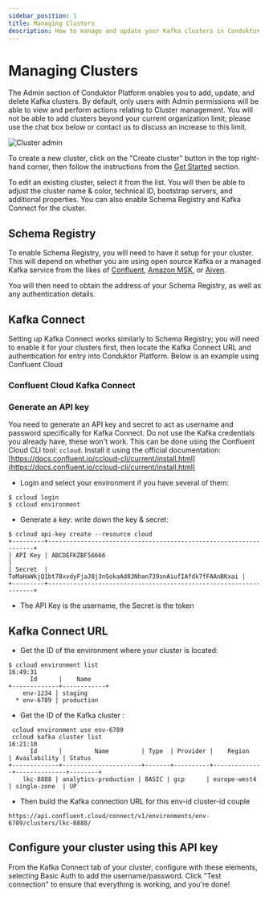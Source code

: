 ```yaml
---
sidebar_position: 1
title: Managing Clusters
description: How to manage and update your Kafka clusters in Conduktor Platform
---
```


# Managing Clusters

The Admin section of Conduktor Platform enables you to add, update, and delete Kafka clusters. By default, only users with Admin permissions will be able to view and perform actions relating to Cluster management. You will not be able to add clusters beyond your current organization limit; please use the chat box below or contact us to discuss an increase to this limit.

![Cluster admin](/img/admin/cluster-admin.png)

To create a new cluster, click on the "Create cluster" button in the top right-hand corner, then follow the instructions from the [Get Started](../installation/get-started) section.

To edit an existing cluster, select it from the list. You will then be able to adjust the cluster name & color, technical ID, bootstrap servers, and additional properties. You can also enable Schema Registry and Kafka Connect for the cluster. 

## Schema Registry

To enable Schema Registry, you will need to have it setup for your cluster. This will depend on whether you are using open source Kafka or a managed Kafka service from the likes of [Confluent](https://docs.confluent.io/cloud/current/sr/schemas-manage.html), [Amazon MSK](https://docs.aws.amazon.com/glue/latest/dg/schema-registry.html), or [Aiven](https://docs.aiven.io/docs/products/kafka/karapace/getting-started.html).

You will then need to obtain the address of your Schema Registry, as well as any authentication details.

## Kafka Connect

Setting up Kafka Connect works similarly to Schema Registry; you will need to enable it for your clusters first, then locate the Kafka Connect URL and authentication for entry into Conduktor Platform. Below is an example using Confluent Cloud 

### Confluent Cloud Kafka Connect

### Generate an API key

You need to generate an API key and secret to act as username and password specifically for Kafka Connect. Do not use the Kafka credentials you already have, these won't work. This can be done using the Confluent Cloud CLI tool: `ccloud`. Install it using the official documentation: [https://docs.confluent.io/ccloud-cli/current/install.html](https://docs.confluent.io/ccloud-cli/current/install.html)

- Login and select your environment if you have several of them:

```text
$ ccloud login
$ ccloud environment
```

- Generate a key: write down the key & secret:

```text
$ ccloud api-key create --resource cloud
+---------+------------------------------------------------------------------+
| API Key | ABCDEFKZBF56666                                                  |
| Secret  | ToMaHaWkjQ1bt7BxvdyFjaJ8j3nSokaAd83Nhan739snAiufIAfdk7fFAAnBKxai |
+---------+------------------------------------------------------------------+
```

- The API Key is the username, the Secret is the token

## Kafka Connect URL

- Get the ID of the environment where your cluster is located:

```text
$ ccloud environment list                                                                                                                                                                                   16:49:31
      Id      |    Name
+-------------+------------+
    env-1234 | staging
  * env-6789 | production
```

- Get the ID of the Kafka cluster :

```text
 ccloud environment use env-6789
 ccloud kafka cluster list                                                                    16:21:10
      Id      |         Name         | Type  | Provider |    Region    | Availability | Status
+-------------+----------------------+-------+----------+--------------+--------------+--------+
    lkc-8888 | analytics-production | BASIC | gcp      | europe-west4 | single-zone  | UP

```

- Then build the Kafka connection URL for this env-id cluster-id couple

```text
https://api.confluent.cloud/connect/v1/environments/env-6789/clusters/lkc-8888/
```

## Configure your cluster using this API key

From the Kafka Connect tab of your cluster, configure with these elements, selecting Basic Auth to add the username/password. Click "Test connection" to ensure that everything is working, and you're done!
